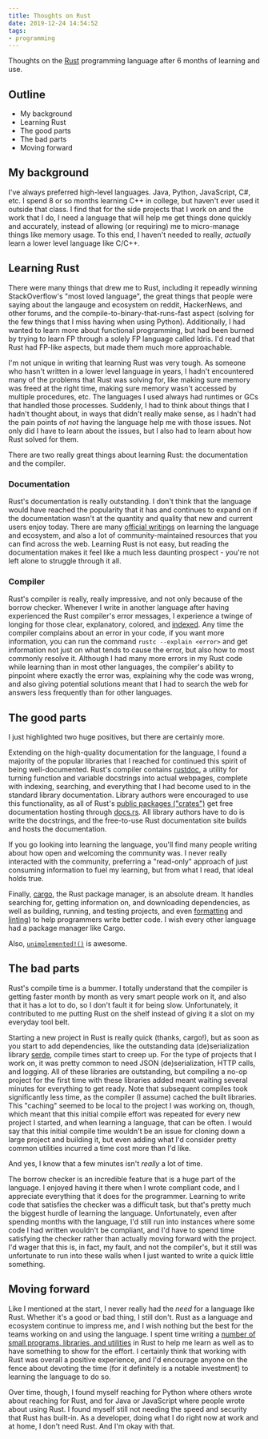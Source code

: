 ```yaml
---
title: Thoughts on Rust
date: 2019-12-24 14:54:52
tags:
- programming
---
```


Thoughts on the [Rust](https://www.rust-lang.org/) programming language after 6 months of learning and use.

<!-- more -->

## Outline

* My background
* Learning Rust
* The good parts
* The bad parts
* Moving forward

## My background

I've always preferred high-level languages. Java, Python, JavaScript, C#, etc. I spend 8 or so months learning C++ in college, but haven't ever used it outside that class. I find that for the side projects that I work on and the work that I do, I need a language that will help me get things done quickly and accurately, instead of allowing (or requiring) me to micro-manage things like memory usage. To this end, I haven't needed to really, _actually_ learn a lower level language like C/C++.

## Learning Rust

There were many things that drew me to Rust, including it repeadly winning StackOverflow's "most loved language", the great things that people were saying about the langauge and ecosystem on reddit, HackerNews, and other forums, and the compile-to-binary-that-runs-fast aspect (solving for the few things that I miss having when using Python). Additionally, I had wanted to learn more about functional programming, but had been burned by trying to learn FP through a solely FP language called Idris. I'd read that Rust had FP-like aspects, but made them much more approachable.

I'm not unique in writing that learning Rust was very tough. As someone who hasn't written in a lower level language in years, I hadn't encountered many of the problems that Rust was solving for, like making sure memory was freed at the right time, making sure memory wasn't accessed by multiple procedures, etc. The languages I used always had runtimes or GCs that handled those processes. Suddenly, I had to think about things that I hadn't thought about, in ways that didn't really make sense, as I hadn't had the pain points of _not_ having the language help me with those issues. Not only did I have to learn about the issues, but I also had to learn about how Rust solved for them.

There are two really great things about learning Rust: the documentation and the compiler.

### Documentation

Rust's documentation is really outstanding. I don't think that the language would have reached the popularity that it has and continues to expand on if the documentation wasn't at the quantity and quality that new and current users enjoy today. There are many [official writings](https://www.rust-lanng.org/learn) on learning the language and ecosystem, and also a lot of community-maintained resources that you can find across the web. Learning Rust is not easy, but reading the documentation makes it feel like a much less daunting prospect - you're not left alone to struggle through it all.

### Compiler

Rust's compiler is really, really impressive, and not only because of the borrow checker. Whenever I write in another language after having experienced the Rust compiler's error messages, I experience a twinge of longing for those clear, explanatory, colored, and [indexed](https://docs.rust-lang.org/error-index.html). Any time the compiler complains about an error in your code, if you want more information, you can run the command `rustc --explain <error>` and get information not just on what tends to cause the error, but also how to most commonly resolve it. Although I had many more errors in my Rust code while learning than in most other languages, the compiler's ability to pinpoint where exactly the error was, explaining why the code was wrong, and also giving potential solutions meant that I had to search the web for answers less frequently than for other languages.

## The good parts

I just highlighted two huge positives, but there are certainly more.

Extending on the high-quality documentation for the language, I found a majority of the popular libraries that I reached for continued this spirit of being well-documented. Rust's compiler contains [rustdoc](https://doc.rust-lang.org/rustdoc/index.html), a utility for turning function and variable docstrings into actual webpages, complete with indexing, searching, and everything that I had become used to in the standard library documentation. Library authors were encouraged to use this functionality, as all of Rust's [public packages ("crates")](https://crates.io) get free documentation hosting through [docs.rs](https://docs.rs). All library authors have to do is write the docstrings, and the free-to-use Rust documentation site builds and hosts the documentation.

If you go looking into learning the language, you'll find many people writing about how open and welcoming the community was. I never really interacted with the community, preferring a "read-only" approach of just consuming information to fuel my learning, but from what I read, that ideal holds true.

Finally, [cargo](https://docs.rust-lang.org/cargo), the Rust package manager, is an absolute dream. It handles searching for, getting information on, and downloading dependencies, as well as building, running, and testing projects, and even [formatting](https://github.com/rust-lang/rustfmt) and [linting](https://github.com/rust-lang/rust-clippy)) to help programmers write better code. I wish every other language had a package manager like Cargo.

Also, [`unimplemented!()`](htps://doc.rust-lang.org/std/macro.unimplemented.html) is awesome.

## The bad parts

Rust's compile time is a bummer. I totally understand that the compiler is getting faster month by month as very smart people work on it, and also that it has a lot to do, so I don't fault it for being slow. Unfortunately, it contributed to me putting Rust on the shelf instead of giving it a slot on my everyday tool belt.

Starting a new project in Rust is really quick (thanks, cargo!), but as soon as you start to add dependencies, like the outstanding data (de)serialization library [serde](https://serde.rs), compile times start to creep up. For the type of projects that I work on, it was pretty common to need JSON (de)serialization, HTTP calls, and logging. All of these libraries are outstanding, but compiling a no-op project for the first time with these libraries added meant waiting several minutes for everything to get ready. Note that subsequent compiles took significantly less time, as the compiler (I assume) cached the built libraries. This "caching" seemed to be local to the project I was working on, though, which meant that this initial compile effort was repeated for every new project I started, and when learning a language, that can be often. I would say that this initial compile time wouldn't be an issue for cloning down a large project and building it, but even adding what I'd consider pretty common utilities incurred a time cost more than I'd like.

And yes, I know that a few minutes isn't _really_ a lot of time.

The borrow checker is an incredible feature that is a huge part of the language. I enjoyed having it there when I wrote compliant code, and I appreciate everything that it does for the programmer. Learning to write code that satisfies the checker was a difficult task, but that's pretty much the biggest hurdle of learning the language. Unfortunately, even after spending months with the language, I'd still run into instances where some code I had written wouldn't be compliant, and I'd have to spend time satisfying the checker rather than actually moving forward with the project. I'd wager that this is, in fact, my fault, and not the compiler's, but it still was unfortunate to run into these walls when I just wanted to write a quick little something.

## Moving forward

Like I mentioned at the start, I never really had the _need_ for a language like Rust. Whether it's a good or bad thing, I still don't. Rust as a language and ecosystem continue to impress me, and I wish nothing but the best for the teams working on and using the language. I spent time writing a [number of small programs, libraries, and utilities](https://github.com/Celeo?utf8=%E2%9C%93&tab=repositories&q=&type=&language=rust) in Rust to help me learn as well as to have something to show for the effort. I certainly think that working with Rust was overall a positive experience, and I'd encourage anyone on the fence about devoting the time (for it definitely is a notable investment) to learning the language to do so.

Over time, though, I found myself reaching for Python where others wrote about reaching for Rust, and for Java or JavaScript where people wrote about using Rust. I found myself still not needing the speed and security that Rust has built-in. As a developer, doing what I do right now at work and at home, I don't need Rust. And I'm okay with that.
